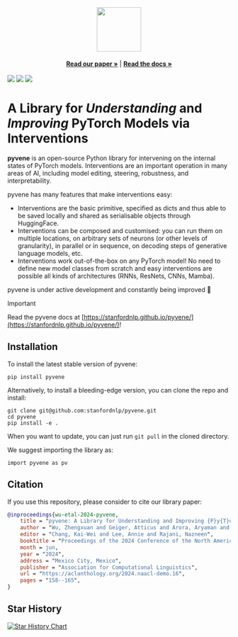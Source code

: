 <br />
<div align="center">
  <h1 align="center"><img src="https://i.ibb.co/BNkhQH3/pyvene-logo.png" height="100"></h1>
  <a href="https://arxiv.org/abs/2403.07809"><strong>Read our paper »</strong></a> | <a href="https://stanfordnlp.github.io/pyvene/"><strong>Read the docs »</strong></a>
</div>     

<br />
<a href="https://pypi.org/project/pyvene/"><img src="https://img.shields.io/pepy/dt/pyvene?color=green"></img></a>
<a href="https://pypi.org/project/pyvene/"><img src="https://img.shields.io/pypi/v/pyvene?color=red"></img></a> 
<a href="https://pypi.org/project/pyvene/"><img src="https://img.shields.io/pypi/l/pyvene?color=blue"></img></a>

# A Library for _Understanding_ and _Improving_ PyTorch Models via Interventions

**pyvene** is an open-source Python library for intervening on the internal states of
PyTorch models. Interventions are an important operation in many areas of AI, including
model editing, steering, robustness, and interpretability.

pyvene has many features that make interventions easy:

- Interventions are the basic primitive, specified as dicts and thus able to be saved locally
  and shared as serialisable objects through HuggingFace.
- Interventions can be composed and customised: you can run them on multiple locations, on arbitrary
  sets of neurons (or other levels of granularity), in parallel or in sequence, on decoding steps of
  generative language models, etc.
- Interventions work out-of-the-box on any PyTorch model! No need to define new model classes from
  scratch and easy interventions are possible all kinds of architectures (RNNs, ResNets, CNNs, Mamba).

pyvene is under active development and constantly being improved 🫡


> [!IMPORTANT]
> Read the pyvene docs at [https://stanfordnlp.github.io/pyvene/](https://stanfordnlp.github.io/pyvene/)!


## Installation

To install the latest stable version of pyvene:

```
pip install pyvene
```

Alternatively, to install a bleeding-edge version, you can clone the repo and install:

```
git clone git@github.com:stanfordnlp/pyvene.git
cd pyvene
pip install -e .
```

When you want to update, you can just run `git pull` in the cloned directory.

We suggest importing the library as:

```
import pyvene as pv
```

## Citation
If you use this repository, please consider to cite our library paper:
```bibtex
@inproceedings{wu-etal-2024-pyvene,
    title = "pyvene: A Library for Understanding and Improving {P}y{T}orch Models via Interventions",
    author = "Wu, Zhengxuan and Geiger, Atticus and Arora, Aryaman and Huang, Jing and Wang, Zheng and Goodman, Noah and Manning, Christopher and Potts, Christopher",
    editor = "Chang, Kai-Wei and Lee, Annie and Rajani, Nazneen",
    booktitle = "Proceedings of the 2024 Conference of the North American Chapter of the Association for Computational Linguistics: Human Language Technologies (Volume 3: System Demonstrations)",
    month = jun,
    year = "2024",
    address = "Mexico City, Mexico",
    publisher = "Association for Computational Linguistics",
    url = "https://aclanthology.org/2024.naacl-demo.16",
    pages = "158--165",
}
```

## Star History

[![Star History Chart](https://api.star-history.com/svg?repos=stanfordnlp/pyvene,stanfordnlp/pyreft&type=Date)](https://star-history.com/#stanfordnlp/pyvene&stanfordnlp/pyreft&Date)

